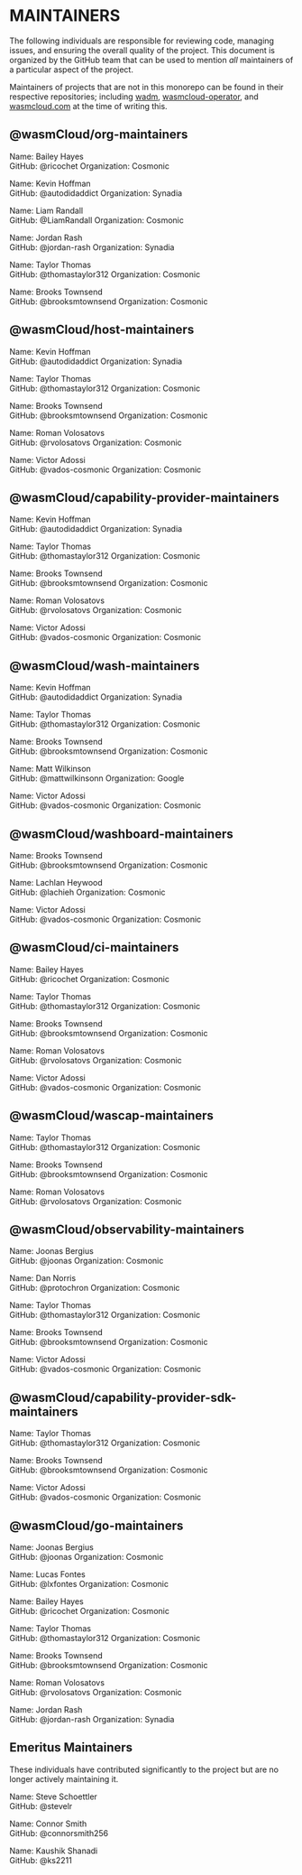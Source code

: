 # MAINTAINERS

The following individuals are responsible for reviewing code, managing issues, and ensuring the overall quality of the project. This document is organized by the GitHub team that can be used to mention _all_ maintainers of a particular aspect of the project.

Maintainers of projects that are not in this monorepo can be found in their respective repositories; including [wadm](https://github.com/wasmCloud/wadm/blob/main/MAINTAINERS.md), [wasmcloud-operator](https://github.com/wasmCloud/wasmcloud-operator/blob/main/MAINTAINERS.md), and [wasmcloud.com](https://github.com/wasmCloud/wasmcloud.com/blob/main/MAINTAINERS.md) at the time of writing this.

## @wasmCloud/org-maintainers

Name: Bailey Hayes  
GitHub: @ricochet
Organization: Cosmonic

Name: Kevin Hoffman  
GitHub: @autodidaddict
Organization: Synadia

Name: Liam Randall  
GitHub: @LiamRandall
Organization: Cosmonic

Name: Jordan Rash  
GitHub: @jordan-rash
Organization: Synadia

Name: Taylor Thomas  
GitHub: @thomastaylor312
Organization: Cosmonic

Name: Brooks Townsend  
GitHub: @brooksmtownsend
Organization: Cosmonic

## @wasmCloud/host-maintainers

Name: Kevin Hoffman  
GitHub: @autodidaddict
Organization: Synadia

Name: Taylor Thomas  
GitHub: @thomastaylor312
Organization: Cosmonic

Name: Brooks Townsend  
GitHub: @brooksmtownsend
Organization: Cosmonic

Name: Roman Volosatovs  
GitHub: @rvolosatovs
Organization: Cosmonic

Name: Victor Adossi  
GitHub: @vados-cosmonic
Organization: Cosmonic

## @wasmCloud/capability-provider-maintainers

Name: Kevin Hoffman  
GitHub: @autodidaddict
Organization: Synadia

Name: Taylor Thomas  
GitHub: @thomastaylor312
Organization: Cosmonic

Name: Brooks Townsend  
GitHub: @brooksmtownsend
Organization: Cosmonic

Name: Roman Volosatovs  
GitHub: @rvolosatovs
Organization: Cosmonic

Name: Victor Adossi  
GitHub: @vados-cosmonic
Organization: Cosmonic

## @wasmCloud/wash-maintainers

Name: Kevin Hoffman  
GitHub: @autodidaddict
Organization: Synadia

Name: Taylor Thomas  
GitHub: @thomastaylor312
Organization: Cosmonic

Name: Brooks Townsend  
GitHub: @brooksmtownsend
Organization: Cosmonic

Name: Matt Wilkinson  
GitHub: @mattwilkinsonn
Organization: Google

Name: Victor Adossi  
GitHub: @vados-cosmonic
Organization: Cosmonic

## @wasmCloud/washboard-maintainers

Name: Brooks Townsend  
GitHub: @brooksmtownsend
Organization: Cosmonic

Name: Lachlan Heywood  
GitHub: @lachieh
Organization: Cosmonic

Name: Victor Adossi  
GitHub: @vados-cosmonic
Organization: Cosmonic

## @wasmCloud/ci-maintainers

Name: Bailey Hayes  
GitHub: @ricochet
Organization: Cosmonic

Name: Taylor Thomas  
GitHub: @thomastaylor312
Organization: Cosmonic

Name: Brooks Townsend  
GitHub: @brooksmtownsend
Organization: Cosmonic

Name: Roman Volosatovs  
GitHub: @rvolosatovs
Organization: Cosmonic

Name: Victor Adossi  
GitHub: @vados-cosmonic
Organization: Cosmonic

## @wasmCloud/wascap-maintainers

Name: Taylor Thomas  
GitHub: @thomastaylor312
Organization: Cosmonic

Name: Brooks Townsend  
GitHub: @brooksmtownsend
Organization: Cosmonic

Name: Roman Volosatovs  
GitHub: @rvolosatovs
Organization: Cosmonic

## @wasmCloud/observability-maintainers

Name: Joonas Bergius  
GitHub: @joonas
Organization: Cosmonic

Name: Dan Norris  
GitHub: @protochron
Organization: Cosmonic

Name: Taylor Thomas  
GitHub: @thomastaylor312
Organization: Cosmonic

Name: Brooks Townsend  
GitHub: @brooksmtownsend
Organization: Cosmonic

Name: Victor Adossi  
GitHub: @vados-cosmonic
Organization: Cosmonic

## @wasmCloud/capability-provider-sdk-maintainers

Name: Taylor Thomas  
GitHub: @thomastaylor312
Organization: Cosmonic

Name: Brooks Townsend  
GitHub: @brooksmtownsend
Organization: Cosmonic

Name: Victor Adossi  
GitHub: @vados-cosmonic
Organization: Cosmonic

## @wasmCloud/go-maintainers

Name: Joonas Bergius  
GitHub: @joonas
Organization: Cosmonic

Name: Lucas Fontes  
GitHub: @lxfontes
Organization: Cosmonic

Name: Bailey Hayes  
GitHub: @ricochet
Organization: Cosmonic

Name: Taylor Thomas  
GitHub: @thomastaylor312
Organization: Cosmonic

Name: Brooks Townsend  
GitHub: @brooksmtownsend
Organization: Cosmonic

Name: Roman Volosatovs  
GitHub: @rvolosatovs
Organization: Cosmonic

Name: Jordan Rash  
GitHub: @jordan-rash
Organization: Synadia

## Emeritus Maintainers

These individuals have contributed significantly to the project but are no longer actively maintaining it.

Name: Steve Schoettler  
GitHub: @stevelr

Name: Connor Smith  
GitHub: @connorsmith256

Name: Kaushik Shanadi  
GitHub: @ks2211
